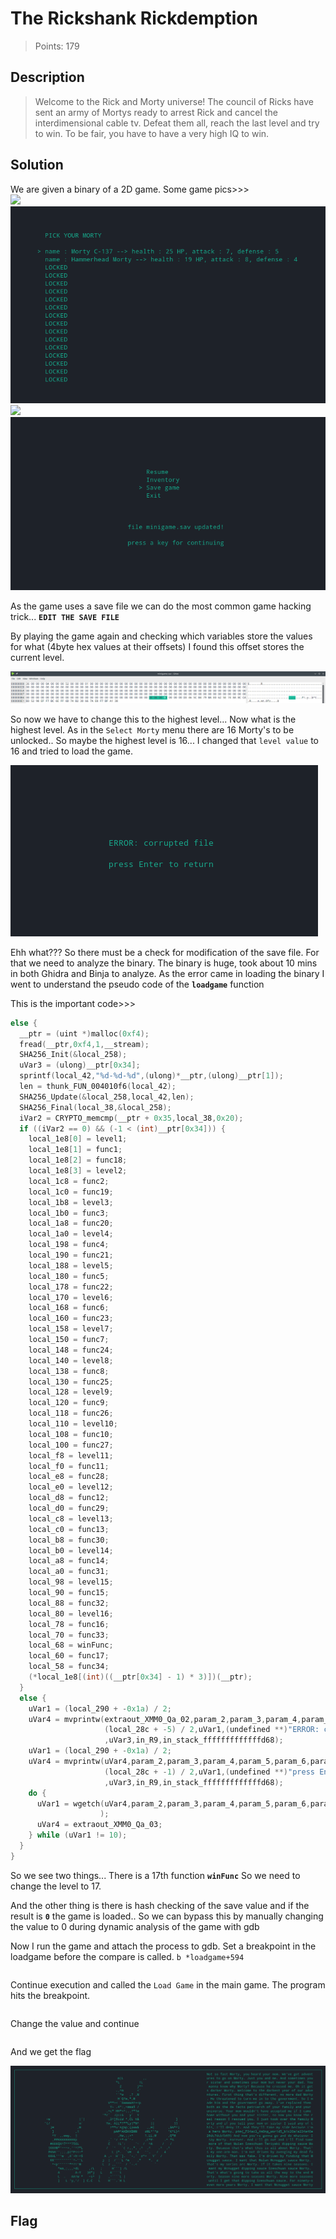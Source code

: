 # The Rickshank Rickdemption
> Points: 179

## Description
> Welcome to the Rick and Morty universe! The council of Ricks have sent an army of Mortys ready to arrest Rick and cancel the interdimensional cable tv. Defeat them all, reach the last level and try to win. To be fair, you have to have a very high IQ to win.

## Solution
We are given a binary of a 2D game. Some game pics>>><br>
![](intro.png)
![](levels.png)
![](fight.png)
![](save.png)

As the game uses a save file we can do the most common game hacking trick... **`EDIT THE SAVE FILE`**

By playing the game again and checking which variables store the values for what (4byte hex values at their offsets) I found this offset stores the current level.

![](ghex.png)

So now we have to change this to the highest level... Now what is the highest level. As in the `Select Morty` menu there are 16 Morty's to be unlocked.. So maybe the highest level is 16...
I changed that `level value` to 16 and tried to load the game.

![](fail.png)

Ehh what??? So there must be a check for modification of the save file.
For that we need to analyze the binary. The binary is huge, took about 10 mins in both Ghidra and Binja to analyze.
As the error came in loading the binary I went to understand the pseudo code of the **`loadgame`** function

This is the important code>>>
```c
else {
  __ptr = (uint *)malloc(0xf4);
  fread(__ptr,0xf4,1,__stream);
  SHA256_Init(&local_258);
  uVar3 = (ulong)__ptr[0x34];
  sprintf(local_42,"%d-%d-%d",(ulong)*__ptr,(ulong)__ptr[1]);
  len = thunk_FUN_004010f6(local_42);
  SHA256_Update(&local_258,local_42,len);
  SHA256_Final(local_38,&local_258);
  iVar2 = CRYPTO_memcmp(__ptr + 0x35,local_38,0x20);
  if ((iVar2 == 0) && (-1 < (int)__ptr[0x34])) {
    local_1e8[0] = level1;
    local_1e8[1] = func1;
    local_1e8[2] = func18;
    local_1e8[3] = level2;
    local_1c8 = func2;
    local_1c0 = func19;
    local_1b8 = level3;
    local_1b0 = func3;
    local_1a8 = func20;
    local_1a0 = level4;
    local_198 = func4;
    local_190 = func21;
    local_188 = level5;
    local_180 = func5;
    local_178 = func22;
    local_170 = level6;
    local_168 = func6;
    local_160 = func23;
    local_158 = level7;
    local_150 = func7;
    local_148 = func24;
    local_140 = level8;
    local_138 = func8;
    local_130 = func25;
    local_128 = level9;
    local_120 = func9;
    local_118 = func26;
    local_110 = level10;
    local_108 = func10;
    local_100 = func27;
    local_f8 = level11;
    local_f0 = func11;
    local_e8 = func28;
    local_e0 = level12;
    local_d8 = func12;
    local_d0 = func29;
    local_c8 = level13;
    local_c0 = func13;
    local_b8 = func30;
    local_b0 = level14;
    local_a8 = func14;
    local_a0 = func31;
    local_98 = level15;
    local_90 = func15;
    local_88 = func32;
    local_80 = level16;
    local_78 = func16;
    local_70 = func33;
    local_68 = winFunc;
    local_60 = func17;
    local_58 = func34;
    (*local_1e8[(int)((__ptr[0x34] - 1) * 3)])(__ptr);
  }
  else {
    uVar1 = (local_290 + -0x1a) / 2;
    uVar4 = mvprintw(extraout_XMM0_Qa_02,param_2,param_3,param_4,param_5,param_6,param_7,param_8,
                     (local_28c + -5) / 2,uVar1,(undefined **)"ERROR: corrupted file",(ulong)uVar1
                     ,uVar3,in_R9,in_stack_fffffffffffffd68);
    uVar1 = (local_290 + -0x1a) / 2;
    uVar4 = mvprintw(uVar4,param_2,param_3,param_4,param_5,param_6,param_7,param_8,
                     (local_28c + -1) / 2,uVar1,(undefined **)"press Enter to return",(ulong)uVar1
                     ,uVar3,in_R9,in_stack_fffffffffffffd68);
    do {
      uVar1 = wgetch(uVar4,param_2,param_3,param_4,param_5,param_6,param_7,param_8,(short *)stdscr
                    );
      uVar4 = extraout_XMM0_Qa_03;
    } while (uVar1 != 10);
  }
}
```

So we see two things... There is a 17th function **`winFunc`** So we need to change the level to 17.

And the other thing is there is hash checking of the save value and if the result is **`0`** the game is loaded..
So we can bypass this by manually changing the value to 0 during dynamic analysis of the game with gdb

Now I run the game and attach the process to gdb. Set a breakpoint in the loadgame before the compare is called. `b *loadgame+594`
```
```
Continue execution and called the `Load Game` in the main game. The program hits the breakpoint.
```
```
Change the value and continue
```
```
And we get the flag

![](flag.png)

## Flag
>
